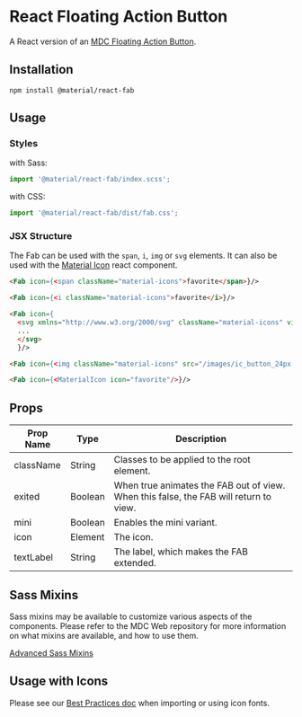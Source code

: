 # React Floating Action Button

A React version of an [MDC Floating Action Button](https://github.com/material-components/material-components-web/tree/master/packages/mdc-fab).

## Installation

```
npm install @material/react-fab
```

## Usage

### Styles

with Sass:

```js
import '@material/react-fab/index.scss';
```

with CSS:

```js
import '@material/react-fab/dist/fab.css';
```

### JSX Structure

The Fab can be used with the `span`, `i`, `img` or `svg` elements. It can also be used with the
[Material Icon](../material-icon) react component.

```html
<Fab icon={<span className="material-icons">favorite</span>}/>

<Fab icon={<i className="material-icons">favorite</i>}/>

<Fab icon={
  <svg xmlns="http://www.w3.org/2000/svg" className="material-icons" viewBox="0 0 24 24">
  ...
  </svg>
  }/>

<Fab icon={<img className="material-icons" src="/images/ic_button_24px.svg"/>}/>

<Fab icon={<MaterialIcon icon="favorite"/>}/>
```

## Props

| Prop Name | Type    | Description                                                                           |
| --------- | ------- | ------------------------------------------------------------------------------------- |
| className | String  | Classes to be applied to the root element.                                            |
| exited    | Boolean | When true animates the FAB out of view. When this false, the FAB will return to view. |
| mini      | Boolean | Enables the mini variant.                                                             |
| icon      | Element | The icon.                                                                             |
| textLabel | String  | The label, which makes the FAB extended.                                              |

## Sass Mixins

Sass mixins may be available to customize various aspects of the components. Please refer to the
MDC Web repository for more information on what mixins are available, and how to use them.

[Advanced Sass Mixins](https://github.com/material-components/material-components-web/blob/master/packages/mdc-fab/README.md#advanced-sass-mixins)

## Usage with Icons

Please see our [Best Practices doc](../../docs/best-practices.md#importing-font-icons) when importing or using icon fonts.

